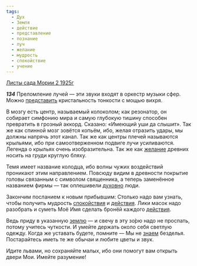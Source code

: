 ```yaml
---
tags:
  - Дух
  - Земля
  - действие
  - представление
  - познание
  - луч
  - желание
  - мудрость
  - спокойствие
  - учение
---
```


[Листы сада Мории 2 1925г](/agni/1925)

___134___
Преломление лучей — эти звуки входят в оркестр музыки сфер. Можно [представить](/tag/#представление) кристальность тонкости с мощью вихря.   

В мозгу есть центр, называемый колоколом; как резонатор, он собирает симфонию мира и самую глубокую тишину способен превратить в грозный аккорд. Сказано: «Имеющий уши да слышит». Так же как спинной мозг зовётся копьём, ибо, желая отразить удары, мы должны напрячь этот канал. Так же как центры плечей называются крыльями, ибо при самоотверженном подвиге лучи усиливаются. Легенда о крыльях очень изобразительна. Так же как [желание](/tag/#желание) древних носить на груди круглую бляху.   

Темя имеет название колодца, ибо волны чужих воздействий проникают этим направлением. Повсюду видим в древности покрытие головы связанным с символом священника, а теперь заменённое названием фирмы — так оплешивели [духовно](/tag/#Дух) люди.   

Закончим посланием к новым прибывшим: Столько надо вам узнать, чтобы получить мудрость [спокойствия](/tag/#спокойствие) и [действия](/tag/#действие). Лики масок надо разобрать и суметь Моё Имя сделать бронёй каждого [действия](/tag/#действие).   

Ведь приду в указанную [землю](/tag/#Земля) — и свечу в эту зо́рю надо не проспать, потому учитесь чуткости. И умейте держать около себя светлую одежду. Когда же уставать будете, помните — Мы не [знаем](/tag/#познание) безделья. Постарайтесь иметь те же обычаи и любите цветы и звук.   

Идите львами, но сохраняйте малых, ибо они помогут вам открыть двери Мои. Имейте разумение!   

